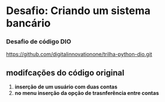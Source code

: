 # Desafio: Criando um sistema bancário
### **Desafio de código DIO**
https://github.com/digitalinnovationone/trilha-python-dio.git


## modifcações do código original 

1. **inserção de um usuário com duas contas**
2. **no menu inserção da opção de trasnferência entre contas**